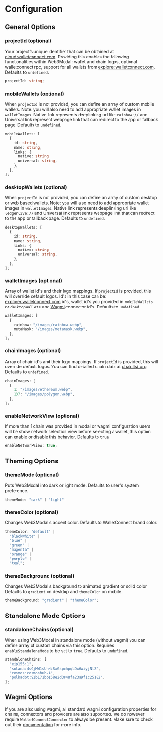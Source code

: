 # Configuration

## General Options

### projectId (optional)

Your project’s unique identifier that can be obtained at [cloud.walletconnect.com](https://cloud.walletconnect.com). Providing this enables the following functionalities within Web3Modal: wallet and chain logos, optional walletconnect rpc, support for all wallets from [explorer.walletconnect.com](https://explorer.walletconnect.com). Defaults to `undefined`.

```ts
projectId: string;
```

### mobileWallets (optional)

When `projectId` is not provided, you can define an array of custom mobile wallets. Note: you will also need to add appropriate wallet images in `walletImages`. Native link represents deeplinking url like `rainbow://` and Universal link represent webpage link that can redirect to the app or fallback page. Defaults to `undefined`.

```ts
mobileWallets: [
  {
    id: string,
    name: string,
    links: {
      native: string
      universal: string,
    },
  },
];
```

### desktopWallets (optional)

When `projectId` is not provided, you can define an array of custom desktop or web based wallets. Note: you will also need to add appropriate wallet images in `walletImages`. Native link represents deeplinking url like `ledgerlive://` and Universal link represents webpage link that can redirect to the app or fallback page. Defaults to `undefined`.

```ts
desktopWallets: [
  {
    id: string,
    name: string,
    links: {
      native: string
      universal: string,
    },
  },
];
```

### walletImages (optional)

Array of wallet id's and their logo mappings. If `projectId` is provided, this will override default logos. Id's in this case can be: [explorer.walletconnect.com](https://explorer.walletconnect.com) id's, wallet id's you provided in `mobileWallets` or `desktopWallets` and [Wagmi](https://wagmi.sh) connector id's. Defaults to `undefined`.

```ts
walletImages: [
  {
    rainbow: "/images/rainbow.webp",
    metaMask: "/images/metamask.webp",
  },
];
```

### chainImages (optional)

Array of chain id's and their logo mappings. If `projectId` is provided, this will override default logos. You can find detailed chain data at [chainlist.org](https://chainlist.org) Defaults to `undefined`.

```ts
chainImages: [
  {
    1: "/images/ethereum.webp",
    137: "/images/polygon.webp",
  },
];
```

### enableNetworkView (optional)

If more than 1 chain was provided in modal or wagmi configuration users will be show network selection view before selecting a wallet, this option can enable or disable this behavior. Defaults to `true`

```ts
enableNetworkView: true;
```

## Theming Options

### themeMode (optional)

Puts Web3Modal into dark or light mode. Defaults to user's system preference.

```ts
themeMode: "dark" | "light";
```

### themeColor (optional)

Changes Web3Modal's accent color. Defaults to WalletConnect brand color.

```ts
themeColor: "default" |
  "blackWhite" |
  "blue" |
  "green" |
  "magenta" |
  "orange" |
  "purple" |
  "teal";
```

### themeBackground (optional)

Changes Web3Modal's background to animated gradient or solid color. Defaults to `gradient` on desktop and `themeColor` on mobile.

```ts
themeBackground: "gradient" | "themeColor";
```

## Standalone Mode Options

### standaloneChains (optional)

When using Web3Modal in standalone mode (without wagmi) you can define array of custom chains via this option. Requires `enableStandaloneMode` to be set to `true`. Defaults to `undefined`.

```ts
standaloneChains: [
  "eip155:1",
  "solana:4sGjMW1sUnHzSxGspuhpqLDx6wiyjNtZ",
  "cosmos:cosmoshub-4",
  "polkadot:91b171bb158e2d3848fa23a9f1c25182",
];
```

## Wagmi Options

If you are also using wagmi, all standard wagmi configuration properties for chains, connectors and providers are also supported. We do however require `WalletConnectConnector` to always be present. Make sure to check out their [documentation](https://wagmi.sh/) for more info.
